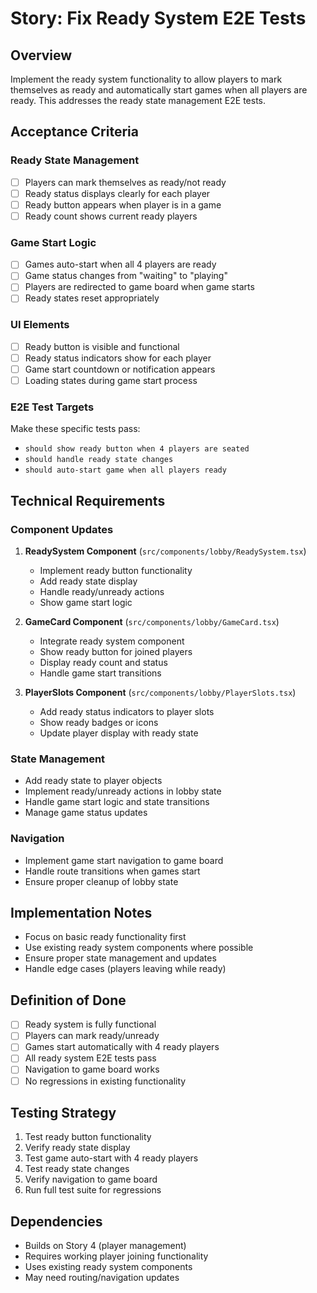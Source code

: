 # Story: Fix Ready System E2E Tests

## Overview
Implement the ready system functionality to allow players to mark themselves as ready and automatically start games when all players are ready. This addresses the ready state management E2E tests.

## Acceptance Criteria

### Ready State Management
- [ ] Players can mark themselves as ready/not ready
- [ ] Ready status displays clearly for each player
- [ ] Ready button appears when player is in a game
- [ ] Ready count shows current ready players

### Game Start Logic
- [ ] Games auto-start when all 4 players are ready
- [ ] Game status changes from "waiting" to "playing"
- [ ] Players are redirected to game board when game starts
- [ ] Ready states reset appropriately

### UI Elements
- [ ] Ready button is visible and functional
- [ ] Ready status indicators show for each player
- [ ] Game start countdown or notification appears
- [ ] Loading states during game start process

### E2E Test Targets
Make these specific tests pass:
- `should show ready button when 4 players are seated`
- `should handle ready state changes`
- `should auto-start game when all players ready`

## Technical Requirements

### Component Updates
1. **ReadySystem Component** (`src/components/lobby/ReadySystem.tsx`)
   - Implement ready button functionality
   - Add ready state display
   - Handle ready/unready actions
   - Show game start logic

2. **GameCard Component** (`src/components/lobby/GameCard.tsx`)
   - Integrate ready system component
   - Show ready button for joined players
   - Display ready count and status
   - Handle game start transitions

3. **PlayerSlots Component** (`src/components/lobby/PlayerSlots.tsx`)
   - Add ready status indicators to player slots
   - Show ready badges or icons
   - Update player display with ready state

### State Management
- Add ready state to player objects
- Implement ready/unready actions in lobby state
- Handle game start logic and state transitions
- Manage game status updates

### Navigation
- Implement game start navigation to game board
- Handle route transitions when games start
- Ensure proper cleanup of lobby state

## Implementation Notes
- Focus on basic ready functionality first
- Use existing ready system components where possible
- Ensure proper state management and updates
- Handle edge cases (players leaving while ready)

## Definition of Done
- [ ] Ready system is fully functional
- [ ] Players can mark ready/unready
- [ ] Games start automatically with 4 ready players
- [ ] All ready system E2E tests pass
- [ ] Navigation to game board works
- [ ] No regressions in existing functionality

## Testing Strategy
1. Test ready button functionality
2. Verify ready state display
3. Test game auto-start with 4 ready players
4. Test ready state changes
5. Verify navigation to game board
6. Run full test suite for regressions

## Dependencies
- Builds on Story 4 (player management)
- Requires working player joining functionality
- Uses existing ready system components
- May need routing/navigation updates
